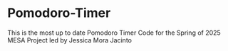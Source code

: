 # Pomodoro-Timer
This is the most up to date Pomodoro Timer Code for the Spring of 2025 MESA Project led by Jessica Mora Jacinto

